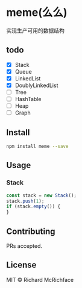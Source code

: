 # meme(么么)

实现生产可用的数据结构

## todo

- [x] Stack
- [x] Queue
- [x] LinkedList
- [x] DoublyLinkedList
- [ ] Tree
- [ ] HashTable
- [ ] Heap
- [ ] Graph

## Install

```bash
npm install meme --save
```

## Usage

### Stack

```ts
const stack = new Stack();
stack.push(1);
if (stack.empty()) {
}
```

## Contributing

PRs accepted.

## License

MIT © Richard McRichface
